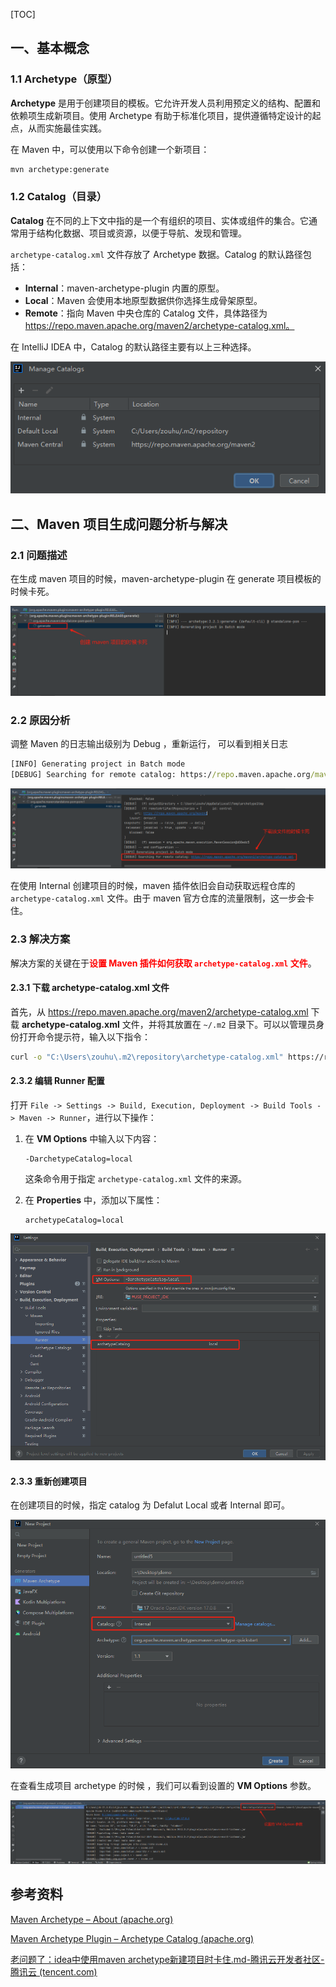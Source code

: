 [TOC]

## 一、基本概念

### 1.1 Archetype（原型）

**Archetype** 是用于创建项目的模板。它允许开发人员利用预定义的结构、配置和依赖项生成新项目。使用 Archetype 有助于标准化项目，提供遵循特定设计的起点，从而实施最佳实践。

在 Maven 中，可以使用以下命令创建一个新项目：

```bash
mvn archetype:generate
```



### 1.2 Catalog（目录）

**Catalog** 在不同的上下文中指的是一个有组织的项目、实体或组件的集合。它通常用于结构化数据、项目或资源，以便于导航、发现和管理。

`archetype-catalog.xml` 文件存放了 Archetype 数据。Catalog 的默认路径包括：

- **Internal**：maven-archetype-plugin 内置的原型。
- **Local**：Maven 会使用本地原型数据供你选择生成骨架原型。
- **Remote**：指向 Maven 中央仓库的 Catalog 文件，具体路径为 https://repo.maven.apache.org/maven2/archetype-catalog.xml。

在 IntelliJ IDEA 中，Catalog 的默认路径主要有以上三种选择。

![image-20240908233650375](images/image-20240908233650375.png)





## 二、Maven 项目生成问题分析与解决

### 2.1 问题描述

在生成 maven 项目的时候，maven-archetype-plugin 在 generate 项目模板的时候卡死。

![image-20240909104459066](images/image-20240909104459066.png)



### 2.2 原因分析

调整 Maven 的日志输出级别为 Debug ，重新运行， 可以看到相关日志

```cmd
[INFO] Generating project in Batch mode
[DEBUG] Searching for remote catalog: https://repo.maven.apache.org/maven2/archetype-catalog.xml
```

![image-20241026122535494](images/image-20241026122535494.png)

在使用 Internal 创建项目的时候，maven 插件依旧会自动获取远程仓库的 `archetype-catalog.xml` 文件。由于 maven 官方仓库的流量限制，这一步会卡住。



### 2.3 解决方案

解决方案的关键在于<font color="red">**设置 Maven 插件如何获取 `archetype-catalog.xml` 文件**</font>。

#### 2.3.1 下载 archetype-catalog.xml 文件

首先，从 https://repo.maven.apache.org/maven2/archetype-catalog.xml 下载 **archetype-catalog.xml** 文件，并将其放置在 `~/.m2` 目录下。可以以管理员身份打开命令提示符，输入以下指令：

```bash
curl -o "C:\Users\zouhu\.m2\repository\archetype-catalog.xml" https://repo.maven.apache.org/maven2/archetype-catalog.xml
```



#### 2.3.2  编辑 Runner 配置

打开 `File -> Settings -> Build, Execution, Deployment -> Build Tools -> Maven -> Runner`，进行以下操作：

1. 在 **VM Options** 中输入以下内容：

   ```
   -DarchetypeCatalog=local
   ```

   这条命令用于指定 `archetype-catalog.xml` 文件的来源。

2. 在 **Properties** 中，添加以下属性：

   ```
   archetypeCatalog=local
   ```

![image-20241026143652109](images/image-20241026143652109.png)





#### 2.3.3 重新创建项目

在创建项目的时候，指定 catalog 为 Defalut Local 或者 Internal 即可。

![image-20241026144343259](images/image-20241026144343259.png)

在查看生成项目 archetype 的时候 ，我们可以看到设置的  **VM Options** 参数。

![image-20241026144558148](images/image-20241026144558148.png)





## 参考资料

[Maven Archetype – About (apache.org)](https://maven.apache.org/archetype/index.html)

[Maven Archetype Plugin – Archetype Catalog (apache.org)](https://maven.apache.org/archetype/maven-archetype-plugin/specification/archetype-catalog.html)

[老问题了：idea中使用maven archetype新建项目时卡住.md-腾讯云开发者社区-腾讯云 (tencent.com)](https://cloud.tencent.com/developer/article/2319717)
